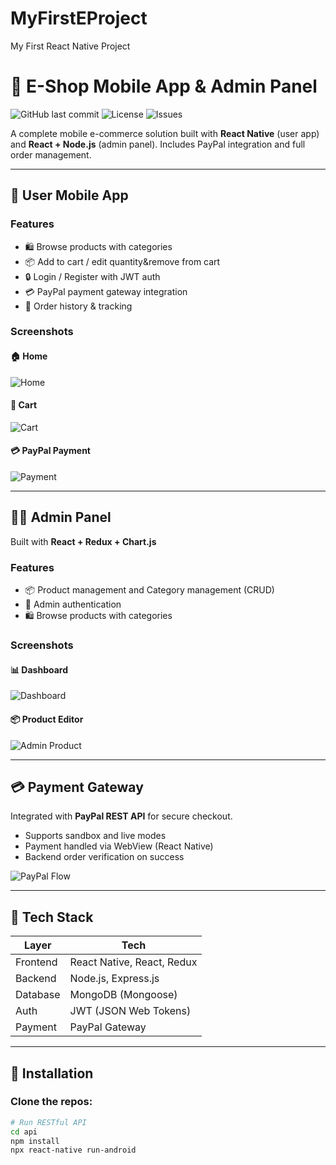 # MyFirstEProject
My First React Native Project
# 🛒 E-Shop Mobile App & Admin Panel

![GitHub last commit](https://img.shields.io/github/last-commit/yourusername/eshop-app)
![License](https://img.shields.io/github/license/yourusername/eshop-app)
![Issues](https://img.shields.io/github/issues/yourusername/eshop-app)

A complete mobile e-commerce solution built with **React Native** (user app) and **React + Node.js** (admin panel). Includes PayPal integration and full order management.

---

## 📲 User Mobile App

### Features

- 🛍️ Browse products with categories
- 📦 Add to cart / edit quantity&remove from cart
- 🔒 Login / Register with JWT auth
- 💳 PayPal payment gateway integration
- 📄 Order history & tracking

### Screenshots

#### 🏠 Home
![Home](https://raw.githubusercontent.com/yourusername/eshop-app/main/assets/images/home.png)

#### 🧺 Cart
![Cart](https://raw.githubusercontent.com/yourusername/eshop-app/main/assets/images/cart.png)

#### 💳 PayPal Payment
![Payment](https://raw.githubusercontent.com/yourusername/eshop-app/main/assets/images/payment.png)

---

## 🧑‍💼 Admin Panel

Built with **React + Redux + Chart.js**

### Features

- 📦 Product management and Category management (CRUD)
- 🔐 Admin authentication
- 🛍️ Browse products with categories
### Screenshots

#### 📊 Dashboard
![Dashboard](https://raw.githubusercontent.com/yourusername/eshop-admin/main/assets/images/dashboard.png)

#### 📦 Product Editor
![Admin Product](https://raw.githubusercontent.com/yourusername/eshop-admin/main/assets/images/product-edit.png)

---

## 💳 Payment Gateway

Integrated with **PayPal REST API** for secure checkout.

- Supports sandbox and live modes
- Payment handled via WebView (React Native)
- Backend order verification on success

![PayPal Flow](https://raw.githubusercontent.com/yourusername/eshop-app/main/assets/images/paypal-flow.png)

---

## 🧰 Tech Stack

| Layer      | Tech                              |
|------------|-----------------------------------|
| Frontend   | React Native, React, Redux        |
| Backend    | Node.js, Express.js               |
| Database   | MongoDB (Mongoose)                |
| Auth       | JWT (JSON Web Tokens)             |
| Payment    | PayPal Gateway                    |
          

---

## 🚀 Installation

### Clone the repos:

```bash
# Run RESTful API
cd api
npm install
npx react-native run-android

